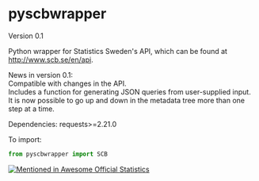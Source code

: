 # pyscbwrapper
Version 0.1

Python wrapper for Statistics Sweden's API, which can be found at http://www.scb.se/en/api.

News in version 0.1:  
Compatible with changes in the API.  
Includes a function for generating JSON queries from user-supplied input.  
It is now possible to go up and down in the metadata tree more than one step at a time.

Dependencies: requests>=2.21.0

To import: 
```python
from pyscbwrapper import SCB
```




[![Mentioned in Awesome Official Statistics ](https://awesome.re/mentioned-badge.svg)](http://www.awesomeofficialstatistics.org)

